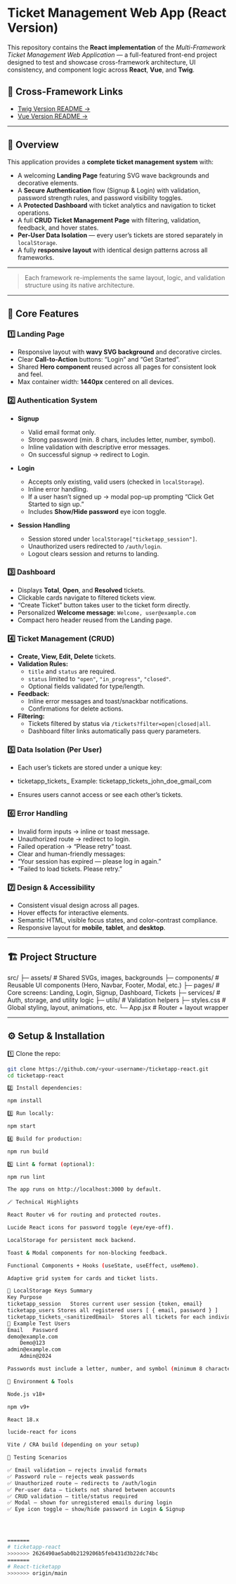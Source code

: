
# Ticket Management Web App (React Version)

This repository contains the **React implementation** of the *Multi-Framework Ticket Management Web Application* — a full-featured front-end project designed to test and showcase cross-framework architecture, UI consistency, and component logic across **React**, **Vue**, and **Twig**.


## 🔗 Cross-Framework Links

* [Twig Version README → ](https://github.com/Holupeter/ticketapp-twig/blob/main/README.md)
* [Vue Version README → ](https://github.com/Holupeter/ticketapp-vue/blob/main/README.md)

---

## 📖 Overview

This application provides a **complete ticket management system** with:

- A welcoming **Landing Page** featuring SVG wave backgrounds and decorative elements.
- A **Secure Authentication** flow (Signup & Login) with validation, password strength rules, and password visibility toggles.
- A **Protected Dashboard** with ticket analytics and navigation to ticket operations.
- A full **CRUD Ticket Management Page** with filtering, validation, feedback, and hover states.
- **Per-User Data Isolation** — every user’s tickets are stored separately in `localStorage`.
- A fully **responsive layout** with identical design patterns across all frameworks.

---

> Each framework re-implements the same layout, logic, and validation structure using its native architecture.

---

## 🧠 Core Features

### 1️⃣ Landing Page
- Responsive layout with **wavy SVG background** and decorative circles.
- Clear **Call-to-Action** buttons: “Login” and “Get Started”.
- Shared **Hero component** reused across all pages for consistent look and feel.
- Max container width: **1440px** centered on all devices.

### 2️⃣ Authentication System
- **Signup**
  - Valid email format only.
  - Strong password (min. 8 chars, includes letter, number, symbol).
  - Inline validation with descriptive error messages.
  - On successful signup → redirect to Login.

- **Login**
  - Accepts only existing, valid users (checked in `localStorage`).
  - Inline error handling.
  - If a user hasn’t signed up → modal pop-up prompting “Click Get Started to sign up.”
  - Includes **Show/Hide password** eye icon toggle.

- **Session Handling**
  - Session stored under `localStorage["ticketapp_session"]`.
  - Unauthorized users redirected to `/auth/login`.
  - Logout clears session and returns to landing.

### 3️⃣ Dashboard
- Displays **Total**, **Open**, and **Resolved** tickets.
- Clickable cards navigate to filtered tickets view.
- “Create Ticket” button takes user to the ticket form directly.
- Personalized **Welcome message**: `Welcome, user@example.com`
- Compact hero header reused from the Landing page.

### 4️⃣ Ticket Management (CRUD)
- **Create, View, Edit, Delete** tickets.
- **Validation Rules:**
  - `title` and `status` are required.
  - `status` limited to `"open"`, `"in_progress"`, `"closed"`.
  - Optional fields validated for type/length.
- **Feedback:**
  - Inline error messages and toast/snackbar notifications.
  - Confirmations for delete actions.
- **Filtering:**
  - Tickets filtered by status via `/tickets?filter=open|closed|all`.
  - Dashboard filter links automatically pass query parameters.

### 5️⃣ Data Isolation (Per User)
- Each user’s tickets are stored under a unique key:
- ticketapp_tickets_<sanitizedEmail>
Example: ticketapp_tickets_john_doe_gmail_com

- Ensures users cannot access or see each other’s tickets.

### 6️⃣ Error Handling
- Invalid form inputs → inline or toast message.
- Unauthorized route → redirect to login.
- Failed operation → “Please retry” toast.
- Clear and human-friendly messages:
- “Your session has expired — please log in again.”
- “Failed to load tickets. Please retry.”

### 7️⃣ Design & Accessibility
- Consistent visual design across all pages.
- Hover effects for interactive elements.
- Semantic HTML, visible focus states, and color-contrast compliance.
- Responsive layout for **mobile**, **tablet**, and **desktop**.

---

## 🏗️ Project Structure
src/
├─ assets/ # Shared SVGs, images, backgrounds
├─ components/ # Reusable UI components (Hero, Navbar, Footer, Modal, etc.)
├─ pages/ # Core screens: Landing, Login, Signup, Dashboard, Tickets
├─ services/ # Auth, storage, and utility logic
├─ utils/ # Validation helpers
├─ styles.css # Global styling, layout, animations, etc.
└─ App.jsx # Router + layout wrapper


---

## ⚙️ Setup & Installation

1️⃣ Clone the repo:
```bash
git clone https://github.com/<your-username>/ticketapp-react.git
cd ticketapp-react

2️⃣ Install dependencies:

npm install

3️⃣ Run locally:

npm start

4️⃣ Build for production:

npm run build

5️⃣ Lint & format (optional):

npm run lint

The app runs on http://localhost:3000 by default.

🪄 Technical Highlights

React Router v6 for routing and protected routes.

Lucide React icons for password toggle (eye/eye-off).

LocalStorage for persistent mock backend.

Toast & Modal components for non-blocking feedback.

Functional Components + Hooks (useState, useEffect, useMemo).

Adaptive grid system for cards and ticket lists.

🔐 LocalStorage Keys Summary
Key	Purpose
ticketapp_session	Stores current user session {token, email}
ticketapp_users	Stores all registered users [ { email, password } ]
ticketapp_tickets_<sanitizedEmail>	Stores all tickets for each individual user
👥 Example Test Users
Email	Password
demo@example.com
	Demo@123
admin@example.com
	Admin@2024

Passwords must include a letter, number, and symbol (minimum 8 characters).

🧩 Environment & Tools

Node.js v18+

npm v9+

React 18.x

lucide-react for icons

Vite / CRA build (depending on your setup)

🧪 Testing Scenarios

✅ Email validation — rejects invalid formats
✅ Password rule — rejects weak passwords
✅ Unauthorized route — redirects to /auth/login
✅ Per-user data — tickets not shared between accounts
✅ CRUD validation — title/status required
✅ Modal — shown for unregistered emails during login
✅ Eye icon toggle — show/hide password in Login & Signup




=======
# ticketapp-react
>>>>>>> 2626490ae5ab0b2129206b5feb431d3b22dc74bc
=======
# React-ticketapp
>>>>>>> origin/main
